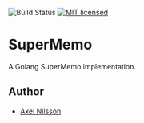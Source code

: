 ![Build Status](https://img.shields.io/travis/AxelNilsson/SuperMemo.svg)
[![MIT licensed](https://img.shields.io/badge/license-MIT-blue.svg)](https://raw.githubusercontent.com/AxelNilsson/SuperMemo/master/LICENSE)

# SuperMemo
A Golang SuperMemo implementation.

## Author
* [Axel Nilsson](http://axelpnilsson.com/)
